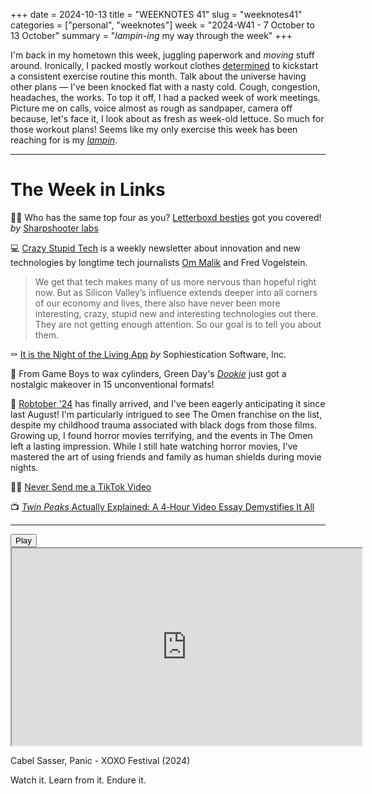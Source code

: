 +++
date = 2024-10-13
title = "WEEKNOTES 41"
slug = "weeknotes41"
categories = ["personal", "weeknotes"]
week = "2024-W41 - 7 October to 13 October"
summary = "*lampin-ing* my way through the week"
+++

I'm back in my hometown this week, juggling paperwork and *moving* stuff around. Ironically, I packed mostly workout clothes [determined](https://krabf.com/weeknotes/weeknotes40/) to kickstart a consistent exercise routine this month. Talk about the universe having other plans — I've been knocked flat with a nasty cold. Cough, congestion, headaches, the works. To top it off, I had a packed week of work meetings. Picture me on calls, voice almost as rough as sandpaper, camera off because, let's face it, I look about as fresh as week-old lettuce. So much for those workout plans! Seems like my only exercise this week has been reaching for is my [*lampin*](https://en.wiktionary.org/wiki/lampin).

---

# The Week in Links

👯‍♀️ Who has the same top four as you? [Letterboxd besties](https://letterboxd-besties.glitch.me/) got you covered! *by* [Sharpshooter labs](https://sharpshooterlabs.com/)

💻 [Crazy Stupid Tech](https://crazystupidtech.com/?ref=krabf.com) is a weekly newsletter about innovation and new technologies by longtime tech journalists [Om Malik](http://om.co) and Fred Vogelstein.
> We get that tech makes many of us more nervous than hopeful right now. But as Silicon Valley’s influence extends deeper into all corners of our economy and lives, there also have never been more interesting, crazy, stupid new and interesting technologies out there. They are not getting enough attention. So our goal is to tell you about them.

⚰️ [It is the Night of the Living App](https://sophiestication.com/NightOfTheLivingApp/) *by* Sophiestication Software, Inc.

💾 From Game Boys to wax cylinders, Green Day's [*Dookie*](https://www.dookiedemastered.com/) just got a nostalgic makeover in 15 unconventional formats!

🧟 [Robtober '24](https://v6.robweychert.com/blog/2024/10/robtober/) has finally arrived, and I've been eagerly anticipating it since last August! I'm particularly intrigued to see The Omen franchise on the list, despite my childhood trauma associated with black dogs from those films. Growing up, I found horror movies terrifying, and the events in The Omen left a lasting impression. While I still hate watching horror movies, I've mastered the art of using friends and family as human shields during movie nights.

🕵🏻 [Never Send me a TikTok Video](https://rknight.me/blog/never-send-me-a-tiktok-video/?ref=krabf.com)

📺 [*Twin Peaks* Actually Explained: A 4‑Hour Video Essay Demystifies It All](https://www.openculture.com/2024/10/twin-peaks-actually-explained.html)

---

<lite-youtube videoid="Df_K7pIsfvg" style="background-image: url(&quot;https://i.ytimg.com/vi/Df_K7pIsfvg/hqdefault.jpg&quot;);" class="lyt-activated"><button type="button" class="lty-playbtn"><span class="lyt-visually-hidden">Play</span></button><iframe width="560" height="315" title="Play" allow="accelerometer; autoplay; encrypted-media; gyroscope; picture-in-picture" allowfullscreen="" src="https://www.youtube-nocookie.com/embed/Df_K7pIsfvg?autoplay"></iframe></lite-youtube>

Cabel Sasser, Panic - XOXO Festival (2024)

Watch it. Learn from it. Endure it.